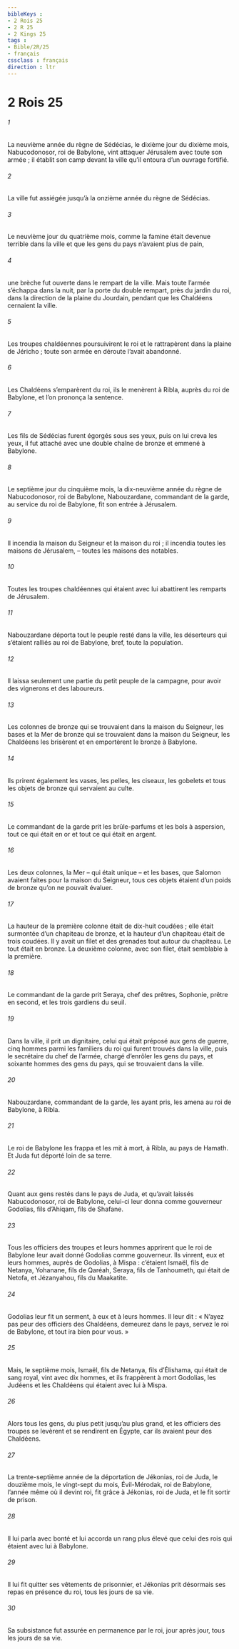 ```yaml
---
bibleKeys : 
- 2 Rois 25
- 2 R 25
- 2 Kings 25
tags : 
- Bible/2R/25
- français
cssclass : français
direction : ltr
---
```


# 2 Rois 25

###### 1
La neuvième année du règne de Sédécias, le dixième jour du dixième mois, Nabucodonosor, roi de Babylone, vint attaquer Jérusalem avec toute son armée ; il établit son camp devant la ville qu’il entoura d’un ouvrage fortifié.
###### 2
La ville fut assiégée jusqu’à la onzième année du règne de Sédécias.
###### 3
Le neuvième jour du quatrième mois, comme la famine était devenue terrible dans la ville et que les gens du pays n’avaient plus de pain,
###### 4
une brèche fut ouverte dans le rempart de la ville. Mais toute l’armée s’échappa dans la nuit, par la porte du double rempart, près du jardin du roi, dans la direction de la plaine du Jourdain, pendant que les Chaldéens cernaient la ville.
###### 5
Les troupes chaldéennes poursuivirent le roi et le rattrapèrent dans la plaine de Jéricho ; toute son armée en déroute l’avait abandonné.
###### 6
Les Chaldéens s’emparèrent du roi, ils le menèrent à Ribla, auprès du roi de Babylone, et l’on prononça la sentence.
###### 7
Les fils de Sédécias furent égorgés sous ses yeux, puis on lui creva les yeux, il fut attaché avec une double chaîne de bronze et emmené à Babylone.
###### 8
Le septième jour du cinquième mois, la dix-neuvième année du règne de Nabucodonosor, roi de Babylone, Nabouzardane, commandant de la garde, au service du roi de Babylone, fit son entrée à Jérusalem.
###### 9
Il incendia la maison du Seigneur et la maison du roi ; il incendia toutes les maisons de Jérusalem, – toutes les maisons des notables.
###### 10
Toutes les troupes chaldéennes qui étaient avec lui abattirent les remparts de Jérusalem.
###### 11
Nabouzardane déporta tout le peuple resté dans la ville, les déserteurs qui s’étaient ralliés au roi de Babylone, bref, toute la population.
###### 12
Il laissa seulement une partie du petit peuple de la campagne, pour avoir des vignerons et des laboureurs.
###### 13
Les colonnes de bronze qui se trouvaient dans la maison du Seigneur, les bases et la Mer de bronze qui se trouvaient dans la maison du Seigneur, les Chaldéens les brisèrent et en emportèrent le bronze à Babylone.
###### 14
Ils prirent également les vases, les pelles, les ciseaux, les gobelets et tous les objets de bronze qui servaient au culte.
###### 15
Le commandant de la garde prit les brûle-parfums et les bols à aspersion, tout ce qui était en or et tout ce qui était en argent.
###### 16
Les deux colonnes, la Mer – qui était unique – et les bases, que Salomon avaient faites pour la maison du Seigneur, tous ces objets étaient d’un poids de bronze qu’on ne pouvait évaluer.
###### 17
La hauteur de la première colonne était de dix-huit coudées ; elle était surmontée d’un chapiteau de bronze, et la hauteur d’un chapiteau était de trois coudées. Il y avait un filet et des grenades tout autour du chapiteau. Le tout était en bronze. La deuxième colonne, avec son filet, était semblable à la première.
###### 18
Le commandant de la garde prit Seraya, chef des prêtres, Sophonie, prêtre en second, et les trois gardiens du seuil.
###### 19
Dans la ville, il prit un dignitaire, celui qui était préposé aux gens de guerre, cinq hommes parmi les familiers du roi qui furent trouvés dans la ville, puis le secrétaire du chef de l’armée, chargé d’enrôler les gens du pays, et soixante hommes des gens du pays, qui se trouvaient dans la ville.
###### 20
Nabouzardane, commandant de la garde, les ayant pris, les amena au roi de Babylone, à Ribla.
###### 21
Le roi de Babylone les frappa et les mit à mort, à Ribla, au pays de Hamath. Et Juda fut déporté loin de sa terre.
###### 22
Quant aux gens restés dans le pays de Juda, et qu’avait laissés Nabucodonosor, roi de Babylone, celui-ci leur donna comme gouverneur Godolias, fils d’Ahiqam, fils de Shafane.
###### 23
Tous les officiers des troupes et leurs hommes apprirent que le roi de Babylone leur avait donné Godolias comme gouverneur. Ils vinrent, eux et leurs hommes, auprès de Godolias, à Mispa : c’étaient Ismaël, fils de Netanya, Yohanane, fils de Qaréah, Seraya, fils de Tanhoumeth, qui était de Netofa, et Jézanyahou, fils du Maakatite.
###### 24
Godolias leur fit un serment, à eux et à leurs hommes. Il leur dit : « N’ayez pas peur des officiers des Chaldéens, demeurez dans le pays, servez le roi de Babylone, et tout ira bien pour vous. »
###### 25
Mais, le septième mois, Ismaël, fils de Netanya, fils d’Élishama, qui était de sang royal, vint avec dix hommes, et ils frappèrent à mort Godolias, les Judéens et les Chaldéens qui étaient avec lui à Mispa.
###### 26
Alors tous les gens, du plus petit jusqu’au plus grand, et les officiers des troupes se levèrent et se rendirent en Égypte, car ils avaient peur des Chaldéens.
###### 27
La trente-septième année de la déportation de Jékonias, roi de Juda, le douzième mois, le vingt-sept du mois, Évil-Mérodak, roi de Babylone, l’année même où il devint roi, fit grâce à Jékonias, roi de Juda, et le fit sortir de prison.
###### 28
Il lui parla avec bonté et lui accorda un rang plus élevé que celui des rois qui étaient avec lui à Babylone.
###### 29
Il lui fit quitter ses vêtements de prisonnier, et Jékonias prit désormais ses repas en présence du roi, tous les jours de sa vie.
###### 30
Sa subsistance fut assurée en permanence par le roi, jour après jour, tous les jours de sa vie.
